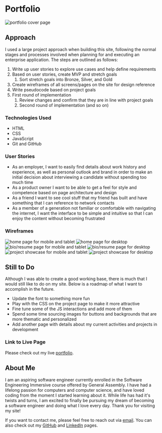 # Portfolio

![portfolio cover page](./images/portfolio-cover.png)

## Approach

I used a large project approach when building this site, following the normal stages and processes involved when planning for and executing an enterprise application.  The steps are outlined as follows:

1. Write up user stories to explore use cases and help define requirements
2. Based on user stories, create MVP and stretch goals
    1. Sort stretch goals into Bronze, Silver, and Gold
3. Create wireframes of all screens/pages on the site for design reference
3. Write pseudocode based on project goals
4. First round of implementation
    1. Review changes and confirm that they are in line with project goals
    2. Second round of implementation (and so on)

### Technologies Used

- HTML
- CSS
- JavaScript
- Git and GitHub

### User Stories

 - As an employer, I want to easily find details about work history and experience, as well as personal outlook and brand in order to make an initial decision about interviewing a candidate without spending too much time
 - As a product owner I want to be able to get a feel for style and competence based on page architecture and design
 - As a friend I want to see cool stuff that my friend has built and have something that I can reference to network contacts
 - As a member of a generation not familiar or comfortable with navigating the internet, I want the interface to be simple and intuitive so that I can enjoy the content without becoming frustrated

 ### Wireframes

 ![home page for mobile and tablet](./wireframes/1-home-page-mobile.png)
 ![home page for desktop](./wireframes/1-home-page.png)
 ![bio/resume page for mobile and tablet](./wireframes/2-bio-resume-mobile.png)
 ![bio/resume page for desktop](./wireframes/2-bio-resume.png)
 ![project showcase for mobile and tablet](./wireframes/3-project-showcase-mobile.png)
 ![project showcase for desktop](./wireframes/3-project-showcase.png)


## Still to Do

Although I was able to create a good working base, there is much that I would still like to do on my site.  Below is a roadmap of what I want to accomplish in the future.

- Update the font to something more fun
- Play with the CSS on the project page to make it more attractive
- Fine tune some of the JS interactions and add more of them
- Spend some time sourcing images for buttons and backgrounds that are more thematic and personalized
- Add another page with details about my current activities and projects in development

### Link to Live Page

Please check out my live [portfolio](https://andrewretherford.github.io/portfolio/).

## About Me

I am an aspiring software engineer currently enrolled in the Software Engineering Immersive course offered by General Assembly.  I have had a lifelong passion for computers and computer science, and have loved coding from the moment I started learning about it.  While life has had it's twists and turns, I am excited to finally be pursuing my dream of becoming a software engineer and doing what I love every day.  Thank you for visiting my site!

If you want to contact me, please feel free to reach out via [email](mailto:andrewretherford@gmail.com).  You can also check out my [GitHub](https://github.com/andrewretherford) and [LinkedIn](https://www.linkedin.com/in/andrew-retherford) pages.
